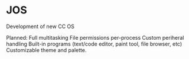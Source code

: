 # JOS
Development of new CC OS

Planned:
  Full multitasking
  File permissions per-process
  Custom periheral handling
  Built-in programs (text/code editor, paint tool, file browser, etc)
  Customizable theme and palette.
  
